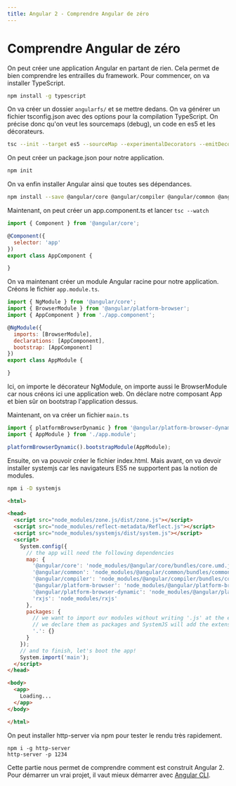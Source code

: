 ```yaml
---
title: Angular 2 - Comprendre Angular de zéro
---
```


# Comprendre Angular de zéro

On peut créer une application Angular en partant de rien. Cela permet de bien comprendre les entrailles du framework. Pour commencer, on va installer TypeScript.

```bash
npm install -g typescript
```

On va créer un dossier ```angularfs/``` et se mettre dedans. On va générer un fichier tsconfig.json avec des options pour la compilation TypeScript. On précise donc qu'on veut les sourcemaps (debug), un code en es5 et les décorateurs.

```bash
tsc --init --target es5 --sourceMap --experimentalDecorators --emitDecoratorMetadata
```

On peut créer un package.json pour notre application.

```bash
npm init
```

On va enfin installer Angular ainsi que toutes ses dépendances.

```bash
npm install --save @angular/core @angular/compiler @angular/common @angular/platform-browser @angular/platform-browser-dynamic rxjs reflect-metadata zone.js
```

Maintenant, on peut créer un app.component.ts et lancer ```tsc --watch```

```js
import { Component } from '@angular/core';

@Component({
  selector: 'app'
})
export class AppComponent {

}
```

On va maintenant créer un module Angular racine pour notre application. Créons le fichier ```app.module.ts```.

```js
import { NgModule } from '@angular/core';
import { BrowserModule } from '@angular/platform-browser';
import { AppComponent } from './app.component';

@NgModule({
  imports: [BrowserModule],
  declarations: [AppComponent],
  bootstrap: [AppComponent]
})
export class AppModule {

}
```

Ici, on importe le décorateur NgModule, on importe aussi le BrowserModule car nous créons ici une application web. On déclare notre composant App et bien sûr on bootstrap l'application dessus.

Maintenant, on va créer un fichier ```main.ts```

```js
import { platformBrowserDynamic } from '@angular/platform-browser-dynamic';
import { AppModule } from './app.module';

platformBrowserDynamic().bootstrapModule(AppModule);
```

Ensuite, on va pouvoir créer le fichier index.html. Mais avant, on va devoir installer systemjs car les navigateurs ES5 ne supportent pas la notion de modules.

```bash
npm i -D systemjs
```

```html
<html>

<head>
  <script src="node_modules/zone.js/dist/zone.js"></script>
  <script src="node_modules/reflect-metadata/Reflect.js"></script>
  <script src="node_modules/systemjs/dist/system.js"></script>
  <script>
    System.config({
      // the app will need the following dependencies
      map: {
        '@angular/core': 'node_modules/@angular/core/bundles/core.umd.js',
        '@angular/common': 'node_modules/@angular/common/bundles/common.umd.js',
        '@angular/compiler': 'node_modules/@angular/compiler/bundles/compiler.umd.js',
        '@angular/platform-browser': 'node_modules/@angular/platform-browser/bundles/platform-browser.umd.js',
        '@angular/platform-browser-dynamic': 'node_modules/@angular/platform-browser-dynamic/bundles/platform-browser-dynamic.umd.js',
        'rxjs': 'node_modules/rxjs'
      },
      packages: {
        // we want to import our modules without writing '.js' at the end
        // we declare them as packages and SystemJS will add the extension for us
        '.': {}
      }
    });
    // and to finish, let's boot the app!
    System.import('main');
  </script>
</head>

<body>
  <app>
    Loading...
  </app>
</body>

</html>
```

On peut installer http-server via npm pour tester le rendu très rapidement.

```
npm i -g http-server
http-server -p 1234
```

Cette partie nous permet de comprendre comment est construit Angular 2. Pour démarrer un vrai projet, il vaut mieux démarrer avec [Angular CLI](recuperer-angular-2-avec-la-cli.html).
